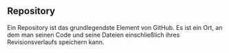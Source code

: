 ## Repository

Ein Repository ist das grundlegendste Element von GitHub. Es ist ein Ort, an dem man seinen Code und seine Dateien einschließlich ihres Revisionsverlaufs speichern kann.